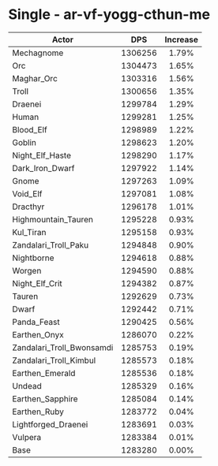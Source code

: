 # Single - ar-vf-yogg-cthun-me
| Actor | DPS | Increase |
|---|:---:|:---:|
|Mechagnome|1306256|1.79%|
|Orc|1304473|1.65%|
|Maghar_Orc|1303316|1.56%|
|Troll|1300656|1.35%|
|Draenei|1299784|1.29%|
|Human|1299281|1.25%|
|Blood_Elf|1298989|1.22%|
|Goblin|1298623|1.20%|
|Night_Elf_Haste|1298290|1.17%|
|Dark_Iron_Dwarf|1297922|1.14%|
|Gnome|1297263|1.09%|
|Void_Elf|1297081|1.08%|
|Dracthyr|1296178|1.01%|
|Highmountain_Tauren|1295228|0.93%|
|Kul_Tiran|1295158|0.93%|
|Zandalari_Troll_Paku|1294848|0.90%|
|Nightborne|1294618|0.88%|
|Worgen|1294590|0.88%|
|Night_Elf_Crit|1294382|0.87%|
|Tauren|1292629|0.73%|
|Dwarf|1292442|0.71%|
|Panda_Feast|1290425|0.56%|
|Earthen_Onyx|1286070|0.22%|
|Zandalari_Troll_Bwonsamdi|1285753|0.19%|
|Zandalari_Troll_Kimbul|1285573|0.18%|
|Earthen_Emerald|1285536|0.18%|
|Undead|1285329|0.16%|
|Earthen_Sapphire|1285084|0.14%|
|Earthen_Ruby|1283772|0.04%|
|Lightforged_Draenei|1283691|0.03%|
|Vulpera|1283384|0.01%|
|Base|1283280|0.00%|
